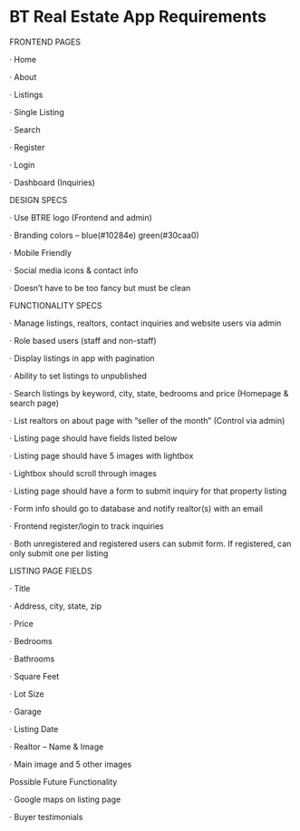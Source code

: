 #  

# BT Real Estate App Requirements

 

 

FRONTEND PAGES

 

·   Home

·   About

·   Listings

·   Single Listing

·   Search

·   Register

·   Login

·   Dashboard (Inquiries)

 

DESIGN SPECS

·   Use BTRE logo (Frontend and admin)

·   Branding colors – blue(#10284e) green(#30caa0)

·   Mobile Friendly

·   Social media icons & contact info

·   Doesn’t have to be too fancy but must be clean

 

 

FUNCTIONALITY SPECS

·   Manage listings, realtors, contact inquiries and website users via admin

·   Role based users (staff and non-staff)

·   Display listings in app with pagination

·   Ability to set listings to unpublished

·   Search listings by keyword, city, state, bedrooms and price (Homepage & search page)

·   List realtors on about page with “seller of the month” (Control via admin)

·   Listing page should have fields listed below

·   Listing page should have 5 images with lightbox

·   Lightbox should scroll through images

·   Listing page should have a form to submit inquiry for that property listing

·   Form info should go to database and notify realtor(s) with an email

·   Frontend register/login to track inquiries

·   Both unregistered and registered users can submit form. If registered, can only submit one per listing

 

 

 

LISTING PAGE FIELDS

 

·   Title

·   Address, city, state, zip

·   Price

·   Bedrooms

·   Bathrooms

·   Square Feet

·   Lot Size

·   Garage

·   Listing Date

·   Realtor – Name & Image

·   Main image and 5 other images

 

Possible Future Functionality

·   Google maps on listing page

·   Buyer testimonials

 

 

 